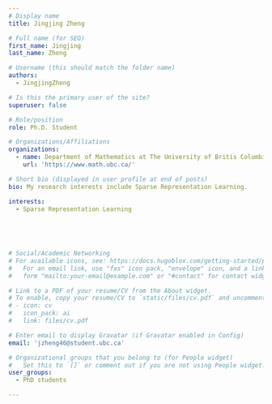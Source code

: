 ```yaml
---
# Display name
title: Jingjing Zheng

# Full name (for SEO)
first_name: Jingjing
last_name: Zheng

# Username (this should match the folder name)
authors:
  - JingjingZheng

# Is this the primary user of the site?
superuser: false

# Role/position
role: Ph.D. Student

# Organizations/Affiliations
organizations:
  - name: Department of Mathematics at The University of Britis Columbia
    url: 'https://www.math.ubc.ca/'

# Short bio (displayed in user profile at end of posts)
bio: My research interests include Sparse Representation Learning.

interests:
  - Sparse Representation Learning
 
 

 

# Social/Academic Networking
# For available icons, see: https://docs.hugoblox.com/getting-started/page-builder/#icons
#   For an email link, use "fas" icon pack, "envelope" icon, and a link in the
#   form "mailto:your-email@example.com" or "#contact" for contact widget.

# Link to a PDF of your resume/CV from the About widget.
# To enable, copy your resume/CV to `static/files/cv.pdf` and uncomment the lines below.
# - icon: cv
#   icon_pack: ai
#   link: files/cv.pdf

# Enter email to display Gravatar (if Gravatar enabled in Config)
email: 'jzheng46@student.ubc.ca'

# Organizational groups that you belong to (for People widget)
#   Set this to `[]` or comment out if you are not using People widget.
user_groups:
  - PhD students

---
```


 
